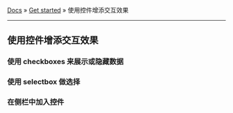 [Docs](/) » [Get started](/Get%20started) » 使用控件增添交互效果

---

## 使用控件增添交互效果

### 使用 checkboxes 来展示或隐藏数据

### 使用 selectbox 做选择

### 在侧栏中加入控件